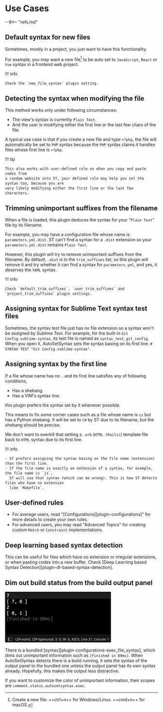 # Use Cases

--8<-- "refs.md"

## Default syntax for new files

Sometimes, mostly in a project, you just want to have this functionality.

For example, you may want a new file[^1] to be auto set to
`JavaScript`, `React` or `Vue` syntax in a frontend web project.

!!! info

    Check the `new_file_syntax` plugin setting.

## Detecting the syntax when modifying the file

This method works only under following circumstances:

- The view's syntax is currently `Plain Text`.
- And the user is modifying either the first line or the last few chars of the file.

A typical use case is that if you create a new file and type `<?php`, the file will automatically
be set to `PHP` syntax because the `PHP` syntax claims it handles files whose first line is `<?php`.

!!! tip

    This also works with user-defined rule so when you copy and paste codes from
    a random website into ST, your defined rule may help you set the syntax too, because you are
    very likely modifying either the first line or the last few characters.

## Trimming unimportant suffixes from the filename

When a file is loaded, this plugin deduces the syntax for your "`Plain Text`" file by its filename.

For example, you may have a configuration file whose name is `parameters.yml.dist`.
ST can't find a syntax for a `.dist` extension so your `parameters.yml.dist` remains `Plain Text`.

However, this plugin will try to remove unimportant suffixes from the filename.
By default, `.dist` is in the `trim_suffixes` list, so this plugin will remove it and try whether
it can find a syntax for `parameters.yml`, and yes, it deserves the `YAML` syntax.

!!! info

    Check `default_trim_suffixes`, `user_trim_suffixes` and `project_trim_suffixes` plugin settings.

## Assigning syntax for Sublime Text syntax test files

Sometimes, the syntax test file just has no file extension so a syntax won't be assigned by Sublime Text.
For example, for the built-in `Git Config.sublime-syntax`, its test file is named as `syntax_test_git_config`.
When you open it, AutoSetSyntax sets the syntax basing on its first line: `# SYNTAX TEST "Git Config.sublime-syntax"`.

## Assigning syntax by the first line

If a file whose name has no `.` and its first line satisfies any of following conditions,

- Has a shebang.
- Has a VIM's syntax line.

this plugin prefers the syntax set by it whenever possible.

This means to fix some corner cases such as a file whose name is `cs` but has a Python shebang.
It will be set to `C#` by ST due to its filename, but the shebang should be precise.

We don't want to overkill that setting a `.erb` (`HTML (Rails)`) template file
back to `HTML` syntax due to its first line.

!!! info

    - ST prefers assigning the syntax basing on the file name (extension) than the first line.
    - If the file name is exactly an extension of a syntax, for example, the file name is `js`,
      ST will use that syntax (which can be wrong). This is how ST detects files who have no extension
      like `Makefile`.

## User-defined rules

- For average users, read "[Configurations][plugin-configurations]" for more details to create your own rules.
- For advanced users, you may read "Advanced Topics" for creating custom `Match` or `Constraint` implementations.

## Deep learning based syntax detection

This can be useful for files which have no extension or irregular extensions, or when pasting codes into a new buffer.
Check [Deep Learning based Syntax Detection][plugin-dl-based-syntax-detection].

## Dim out build status from the build output panel

![screenshot](_assets/images/dim-out-exec-output.png)

There is a bundled [syntax][plugin-configurations-exec_file_syntax], which dims out unimportant information
such as `[Finished in 89ms]`. When AutoSetSyntax detects there is a build running, it sets the syntax of the
output panel to the bundled one unless the output panel has its own syntax already. Hopefully, this makes
the output less distractive.

If you want to customize the color of unimportant information, their scopes are `comment.status.autosetsyntax.exec`.

[^1]: Create a new file: ++ctrl+n++ for Windows/Linux. ++cmd+n++ for macOS.
